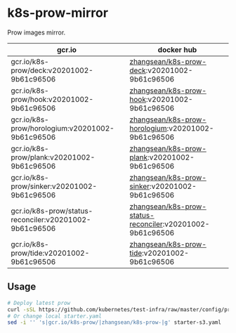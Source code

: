 # k8s-prow-mirror

Prow images mirror.

gcr.io | docker hub
---|---
gcr.io/k8s-prow/deck:v20201002-9b61c96506 | [zhangsean/k8s-prow-deck](https://hub.docker.com/r/zhangsean/k8s-prow-deck):v20201002-9b61c96506
gcr.io/k8s-prow/hook:v20201002-9b61c96506 | [zhangsean/k8s-prow-hook](https://hub.docker.com/r/zhangsean/k8s-prow-hook):v20201002-9b61c96506
gcr.io/k8s-prow/horologium:v20201002-9b61c96506 | [zhangsean/k8s-prow-horologium](https://hub.docker.com/r/zhangsean/k8s-prow-horologium):v20201002-9b61c96506
gcr.io/k8s-prow/plank:v20201002-9b61c96506 | [zhangsean/k8s-prow-plank](https://hub.docker.com/r/zhangsean/k8s-prow-plank):v20201002-9b61c96506
gcr.io/k8s-prow/sinker:v20201002-9b61c96506 | [zhangsean/k8s-prow-sinker](https://hub.docker.com/r/zhangsean/k8s-prow-sinker):v20201002-9b61c96506
gcr.io/k8s-prow/status-reconciler:v20201002-9b61c96506 | [zhangsean/k8s-prow-status-reconciler](https://hub.docker.com/r/zhangsean/k8s-prow-status-reconciler):v20201002-9b61c96506
gcr.io/k8s-prow/tide:v20201002-9b61c96506 | [zhangsean/k8s-prow-tide](https://hub.docker.com/r/zhangsean/k8s-prow-tide):v20201002-9b61c96506

## Usage

```bash
# Deploy latest prow
curl -sSL https://github.com/kubernetes/test-infra/raw/master/config/prow/cluster/starter-s3.yaml | sed 's|gcr.io/k8s-prow/|zhangsean/k8s-prow-|g' | kubectl apply -f -
# Or change local starter.yaml
sed -i '' 's|gcr.io/k8s-prow/|zhangsean/k8s-prow-|g' starter-s3.yaml
```
